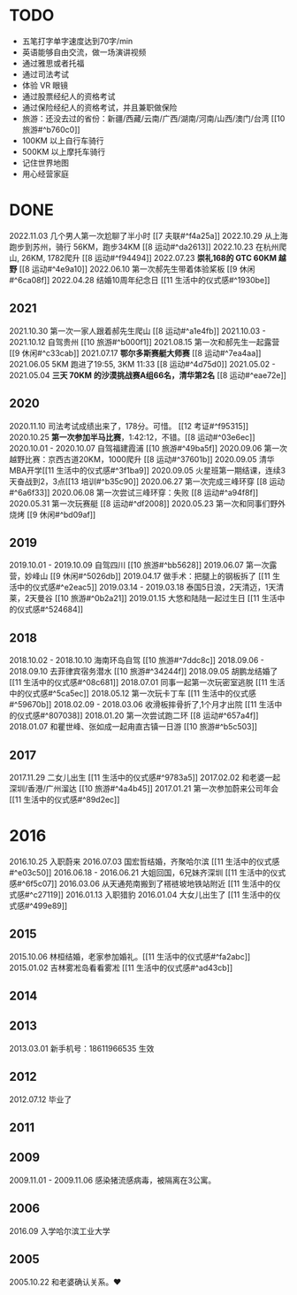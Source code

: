 # TODO
- 五笔打字单字速度达到70字/min
- 英语能够自由交流，做一场演讲视频
- 通过雅思或者托福
- 通过司法考试
- 体验 VR 眼镜
- 通过股票经纪人的资格考试
- 通过保险经纪人的资格考试，并且兼职做保险
- 旅游：还没去过的省份：新疆/西藏/云南/广西/湖南/河南/山西/澳门/台湾 [[10 旅游#^b760c0]]
- 100KM 以上自行车骑行
- 500KM 以上摩托车骑行
- 记住世界地图
- 用心经营家庭

# DONE
2022.11.03 几个男人第一次尬聊了半小时 [[7 夫联#^f4a25a]]
2022.10.29 从上海跑步到苏州，骑行 56KM，跑步34KM [[8 运动#^da2613]]
2022.10.23 在杭州爬山, 26KM, 1782爬升 [[8 运动#^f94494]]
2022.07.23 **崇礼168的 GTC 60KM 越野** [[8 运动#^4e9a10]]
2022.06.10 第一次郝先生带着体验桨板 [[9 休闲#^6ca08f]]
2022.04.28 结婚10周年纪念日 [[11 生活中的仪式感#^1930be]]
## 2021
2021.10.30 第一次一家人跟着郝先生爬山 [[8 运动#^a1e4fb]]
2021.10.03 - 2021.10.12 自驾贵州 [[10 旅游#^b000f1]]
2021.08.15 第一次和郝先生一起露营 [[9 休闲#^c33cab]]
2021.07.17 **鄂尔多斯赛艇大师赛** [[8 运动#^7ea4aa]]
2021.06.05 5KM 跑进了19:55, 3KM 11:33 [[8 运动#^4d75d0]]
2021.05.02 - 2021.05.04 **三天 70KM 的沙漠挑战赛A组66名，清华第2名** [[8 运动#^eae72e]]
## 2020
2020.11.10 司法考试成绩出来了，178分。可惜。 [[12 考证#^f95315]]
2020.10.25 **第一次参加半马比赛**，1:42:12，不错。[[8 运动#^03e6ec]]
2020.10.01 - 2020.10.07 自驾福建霞浦 [[10 旅游#^49ba5f]]
2020.09.06 第一次越野比赛：京西古道20KM，1000爬升 [[8 运动#^37601b]]
2020.09.05 清华MBA开学[[11 生活中的仪式感#^3f1ba9]]
2020.09.05 火星班第一期结课，连续3天奋战到2，3点[[13 培训#^b35c90]]
2020.06.27 第一次完成三峰环穿 [[8 运动#^6a6f33]]
2020.06.08 第一次尝试三峰环穿：失败 [[8 运动#^a94f8f]]
2020.05.31 第一次玩赛艇 [[8 运动#^df2008]]
2020.05.23 第一次和同事们野外烧烤 [[9 休闲#^bd09af]]
## 2019
2019.10.01 - 2019.10.09 自驾四川 [[10 旅游#^bb5628]]
2019.06.07 第一次露营，妙峰山 [[9 休闲#^5026db]]
2019.04.17 做手术：把腿上的钢板拆了 [[11 生活中的仪式感#^e2eac5]]
2019.03.14 - 2019.03.18 泰国5日浪，2天清迈，1天清莱，2天曼谷 [[10 旅游#^0b2a21]]
2019.01.15 大悠和陆陆一起过生日 [[11 生活中的仪式感#^524684]]
## 2018
2018.10.02 - 2018.10.10 海南环岛自驾 [[10 旅游#^7ddc8c]]
2018.09.06 - 2018.09.10 去菲律宾宿务潜水 [[10 旅游#^34244f]]
2018.09.05 胡鹏龙结婚了 [[11 生活中的仪式感#^08c681]]
2018.07.01 同事一起第一次玩密室逃脱 [[11 生活中的仪式感#^5ca5ec]]
2018.05.12 第一次玩卡丁车 [[11 生活中的仪式感#^59670b]]
2018.02.09 - 2018.03.06 收滑板摔骨折了,1个月才出院 [[11 生活中的仪式感#^807038]]
2018.01.20 第一次尝试跑二环 [[8 运动#^657a4f]]
2018.01.07 和瞿世峰、张如成一起甪直古镇一日游 [[10 旅游#^b5c503]]
## 2017
2017.11.29 二女儿出生 [[11 生活中的仪式感#^9783a5]]
2017.02.02 和老婆一起深圳/香港/广州溜达 [[10 旅游#^4a4b45]]
2017.01.21 第一次参加蔚来公司年会 [[11 生活中的仪式感#^89d2ec]]
# 2016
2016.10.25 入职蔚来
2016.07.03 国宏哲结婚，齐聚哈尔滨 [[11 生活中的仪式感#^e03c50]]
2016.06.18 - 2016.06.21 大姐回国，6兄妹齐深圳 [[11 生活中的仪式感#^6f5c07]]
2016.03.06 从天通苑南搬到了褡裢坡地铁站附近 [[11 生活中的仪式感#^c27119]]
2016.01.13 入职猎豹
2016.01.04 大女儿出生了 [[11 生活中的仪式感#^499e89]]
## 2015
2015.10.06 林桓结婚，老家参加婚礼。[[11 生活中的仪式感#^fa2abc]]
2015.01.02 吉林雾凇岛看看雾凇 [[11 生活中的仪式感#^ad43cb]]
## 2014
## 2013
2013.03.01 新手机号：18611966535 生效
## 2012
2012.07.12 毕业了
## 2011
## 2009
2009.11.01 - 2009.11.06 感染猪流感病毒，被隔离在3公寓。
## 2006
2016.09 入学哈尔滨工业大学
## 2005
2005.10.22 和老婆确认关系。❤️
